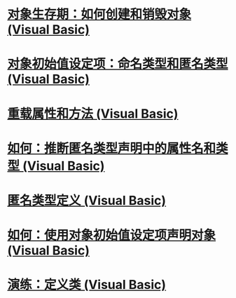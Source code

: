 # [对象生存期：如何创建和销毁对象 (Visual Basic)](object-lifetime-how-objects-are-created-and-destroyed.md)
# [对象初始值设定项：命名类型和匿名类型 (Visual Basic)](object-initializers-named-and-anonymous-types.md)
# [重载属性和方法 (Visual Basic)](overloaded-properties-and-methods.md)
# [如何：推断匿名类型声明中的属性名和类型 (Visual Basic)](how-to-infer-property-names-and-types-in-anonymous-type-declarations.md)
# [匿名类型定义 (Visual Basic)](anonymous-type-definition.md)
# [如何：使用对象初始值设定项声明对象 (Visual Basic)](how-to-declare-an-object-by-using-an-object-initializer.md)
# [演练：定义类 (Visual Basic)](walkthrough-defining-classes.md)
